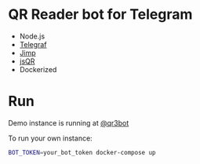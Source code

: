 # QR Reader bot for Telegram
 - Node.js
 - [Telegraf](https://github.com/telegraf/telegraf)
 - [Jimp](https://github.com/oliver-moran/jimp)
 - [jsQR](https://github.com/cozmo/jsQR)
 - Dockerized

# Run
Demo instance is running at [@qr3bot](https://t.me/qr3bot)

To run your own instance:
```sh
BOT_TOKEN=your_bot_token docker-compose up
```
